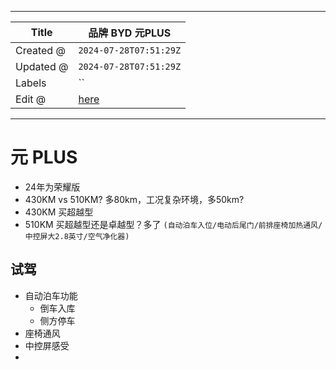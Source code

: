 -----

| Title     | 品牌 BYD 元PLUS                                      |
| --------- | ------------------------------------------------- |
| Created @ | `2024-07-28T07:51:29Z`                            |
| Updated @ | `2024-07-28T07:51:29Z`                            |
| Labels    | \`\`                                              |
| Edit @    | [here](https://github.com/junxnone/che/issues/10) |

-----

# 元 PLUS

  - 24年为荣耀版
  - 430KM vs 510KM? 多80km，工况复杂环境，多50km?
  - 430KM 买超越型
  - 510KM 买超越型还是卓越型？多了 `(自动泊车入位/电动后尾门/前排座椅加热通风/中控屏大2.8英寸/空气净化器)`

## 试驾

  - 自动泊车功能
      - 倒车入库
      - 侧方停车
  - 座椅通风
  - 中控屏感受
  -
